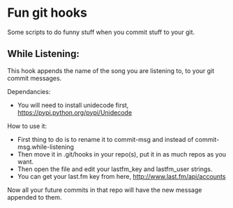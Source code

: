 Fun git hooks
=============

Some scripts to do funny stuff when you commit stuff to your git. 

While Listening:
----------------


This hook appends the name of the song you are listening to, to your git commit messages.

Dependancies:

- You will need to install unidecode first, https://pypi.python.org/pypi/Unidecode

How to use it:

- First thing to do is to rename it to commit-msg and instead of commit-msg.while-listening
- Then move it in .git/hooks in your repo(s), put it in as much repos as you want.
- Then open the file and edit your lastfm_key and lastfm_user strings.
- You can get your last.fm key from here, http://www.last.fm/api/accounts

Now all your future commits in that repo will have the new message appended to them.


